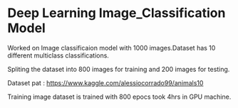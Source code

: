 # Deep Learning Image_Classification Model

Worked on Image classificaion model with 1000 images.Dataset has 10 different multiclass classifications.

Spliting the dataset into 800 images for training and 200 images for testing. 

Dataset pat : https://www.kaggle.com/alessiocorrado99/animals10

Training image dataset is trained with 800 epocs took 4hrs in GPU machine.


